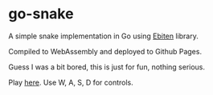 # go-snake

A simple snake implementation in Go using [Ebiten](https://ebiten.org/) library.

Compiled to WebAssembly and deployed to Github Pages.

Guess I was a bit bored, this is just for fun, nothing serious.

Play [here](https://zklain.github.io/go-snake/).
Use W, A, S, D for controls.
